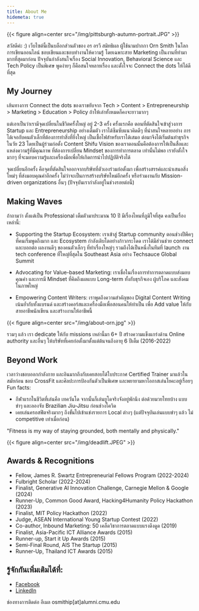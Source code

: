 ```yaml
---
title: About Me
hidemeta: true
---
```


{{< figure align=center src="/img/pittsburgh-autumn-portrait.JPG" >}}

สวัสดีค่ะ :)
เว็บไซต์นี้เป็นบล็อกส่วนตัวของ อร อรวี สมิทธิผล ผู้ใช้นามปากกา Orn Smith ในโลกการเขียนออนไลน์
ชอบเขียนและชอบทำงานให้ความรู้ โดยเฉพาะสาย Marketing เป็นงานที่ทำมามากที่สุดมาก่อน
ปัจจุบันกำลังสนใจเรื่อง Social Innovation, Behavioral Science และ Tech Policy เป็นพิเศษ พูดง่ายๆ ก็คือสนใจหลายเรื่อง และตั้งใจจะ Connect the dots ให้ได้ดีที่สุด

## My Journey

เส้นทางการ Connect the dots ของเราขยับจาก Tech > Content > Entrepreneurship > Marketing > Education > Policy ถ้าให้เล่าทั้งหมดก็คงจะยาวมากๆ

แต่เอาเป็นว่าเรามีจุดเปลี่ยนในชีวิตครั้งใหญ่ อยู่ 2-3 ครั้ง
ครั้งแรกคือ ตอนที่ตัดสินใจเข้าสู่วงการ Startup และ Entrepreneurship อย่างเต็มตัว เราได้ซึมซับแนวคิดดีๆ ที่น่าสนใจหลายอย่าง การได้เจอกับคนตัวเล็กที่ต้องการทำสิ่งที่ยิ่งใหญ่ เป็นเชื้อไฟสำหรับเราได้เสมอ
ต่อมาจึงได้เริ่มต้นทำธุรกิจ ในวัย 23 โดยเป็นผู้ร่วมก่อตั้ง Content Shifu
Vision ของเราตอนนั้นคือต้องการให้เป็นสื่อและแหล่งความรู้ที่มีคุณภาพ ที่ต้องการเปลี่ยน Mindset ของการทำการตลาด เท่านั้นไม่พอ เรายังตั้งใจมากๆ ที่จะมอบความรู้และเครื่องมือเพื่อให้เกิดการนำไปปฏิบัติจริงได้

จุดเปลี่ยนอีกครั้ง คือจุดที่ตัดสินใจออกจากบริษัทที่ตัวเองร่วมก่อตั้งมา เพื่อสร้างสรรค์และนำเสนอสิ่งใหม่ๆ ที่ส่งมอบคุณค่าอีกครั้ง ไม่ว่าจะเป็นการสร้างบริษัทใหม่อีกครั้ง หรือร่วมงานกับ Mission-driven organizations อื่นๆ (ปัจจุบันเรากำลังอยู่ในช่วงรอยต่อนี้)

## Making Waves
ถ้าถามว่า ตั้งแต่เป็น Professional เต็มตัวมาประมาณ 10 ปี มีเรื่องไหนที่ภูมิใจที่สุด คงเป็นเรื่องเหล่านี้:
- Supporting the Startup Ecosystem: เราเข้าสู่ Startup community ตอนช่วงปีพีคๆ ที่คนเริ่มพูดถึงมาก และ Ecosystem กำลังเติบโตอย่างก้าวกระโดด เราได้มีส่วนช่วย connect และบอกต่อ ผลงานดีๆ ของคนตัวเล็กๆ ที่ทำเรื่องใหญ่ๆ รวมถึงได้เป็นหนึ่งในทีมที่ launch งาน tech conference ที่ใหญ่ที่สุดใน Southeast Asia อย่าง Techsauce Global Summit

- Advocating for Value-based Marketing: เราเชื่อในเรื่องการทำการตลาดแบบส่งมอบคุณค่า และการมี Mindset ที่คิดถึงผลแบบ Long-term ทั้งกับธุรกิจเอง ผู้บริโภค และสังคมในภาพใหญ่

- Empowering Content Writers: เราพูดถึงความสำคัญของ Digital Content Writing เน้นย้ำกับทั้งแบรนด์ และสร้างคอร์สและเครื่องมือเพื่อสอนคนให้ทำเป็น เพื่อ Add value ให้กับสายอาชีพนักเขียน และสร้างงานให้อาชีพนี้

{{< figure align=center src="/img/about-orn.jpg" >}}

รวมๆ แล้ว เรา dedicate ให้กับ missions เหล่านี้มา 6+ ปี สร้างความแข็งแกร่งด้าน Online authority และอื่นๆ ให้บริษัทที่เคยก่อตั้งมาตั้งแต่ต้นจนถึงอายุ 6 ปีเต็ม (2016-2022)

## Beyond Work
เวลาว่างชอบออกกำลังกาย และอินมากถึงกับเคยสอบได้ใบประกาศ Certified Trainer มาแล้วในสมัยก่อน
ชอบ CrossFit และศิลปะการป้องกันตัวเป็นพิเศษ และพยายามหาโอกาสเล่นโยคะอยู่เรื่อยๆ
Fun facts:
- กีฬาแรกในชีวิตที่เล่นคือ เทควันโด จากนั้นก็เล่นยูโดจริงจังอยู่พักนึง ต่อด้วยมวยไทยบ้าง แบบขำๆ และลองจับ Brazilian Jiu-Jitsu ก่อนช่วงโควิด
- เคยเล่นครอสฟิตจริงมากๆ ถึงขั้นไปเข้าแข่งรายการ Local ต่างๆ (แต่ปัจจุบันเล่นแบบขำๆ แล้ว ไม่ competitive เท่าเมื่อก่อน)

"Fitness is my way of staying grounded, both mentally and physically."

{{< figure align=center src="/img/deadlift.JPEG" >}}


## Awards & Recognitions
- Fellow, James R. Swartz Entrepreneurial Fellows Program (2022-2024)
- Fulbright Scholar (2022-2024)
- Finalist, Generative AI Innovation Challenge, Carnegie Mellon & Google (2024)
- Runner-Up, Common Good Award, Hacking4Humanity Policy Hackathon (2023)
- Finalist, MIT Policy Hackathon (2022)
- Judge, ASEAN International Young Startup Contest (2022)
- Co-author, Inbound Marketing: 50 เคล็ดวิชาการตลาดแบบแรงดึงดูด (2019)
- Finalist, Asia-Pacific ICT Alliance Awards (2015)
- Runner-up, Start it Up Awards (2015)
- Semi-Final Round, AIS The Startup (2015)
- Runner-Up, Thailand ICT Awards (2015)

## รู้จักกันเพิ่มเติมได้ที่:
- [Facebook](https://www.facebook.com/ornsmith/)
- [LinkedIn](https://www.linkedin.com/in/ornsmith/)

ช่องทางการติดต่อ
อีเมล osmithip[at]alumni.cmu.edu